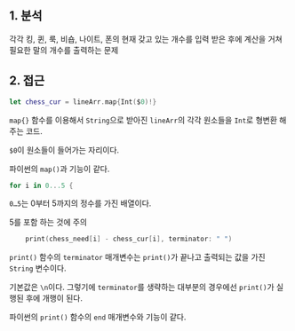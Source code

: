 ## 1. 분석

각각 킹, 퀸, 룩, 비숍, 나이트, 폰의 현재 갖고 있는 개수를 입력 받은 후에 계산을 거쳐 필요한 말의 개수를 출력하는 문제

## 2. 접근

```swift
let chess_cur = lineArr.map{Int($0)!}
```

`map{}` 함수를 이용해서 `String`으로 받아진 `lineArr`의 각각 원소들을 `Int`로 형변환 해주는 코드.

`$0`이 원소들이 들어가는 자리이다.

파이썬의 `map()`과 기능이 같다.

```swift
for i in 0...5 {
```

`0…5`는 0부터 5까지의 정수를 가진 배열이다.

5를 포함 하는 것에 주의

```swift
    print(chess_need[i] - chess_cur[i], terminator: " ")
```

`print()` 함수의 `terminator` 매개변수는 `print()`가 끝나고 출력되는 값을 가진 `String` 변수이다.

기본값은 `\n`이다. 그렇기에 `terminator`를 생략하는 대부분의 경우에선 `print()`가 실행된 후에 개행이 된다.

파이썬의 `print()` 함수의 `end` 매개변수와 기능이 같다.
